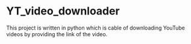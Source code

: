 # YT_video_downloader
This project is written in python which is cable of downloading YouTube videos by providing the link of the video.
